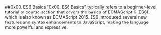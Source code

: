 ##0x00. ES6 Basics
"0x00. ES6 Basics" typically refers to a beginner-level tutorial or course section that covers the basics of ECMAScript 6 (ES6), which is also known as ECMAScript 2015. ES6 introduced several new features and syntax enhancements to JavaScript, making the language more powerful and expressive. 
